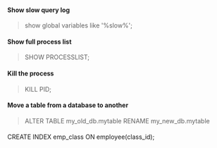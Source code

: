 #### Show slow query log
>show global variables like '%slow%';

#### Show full process list
>SHOW PROCESSLIST;

#### Kill the process
> KILL PID;

#### Move a table from a database to another
> ALTER TABLE my_old_db.mytable RENAME my_new_db.mytable


#### 
CREATE INDEX emp_class ON employee(class_id);